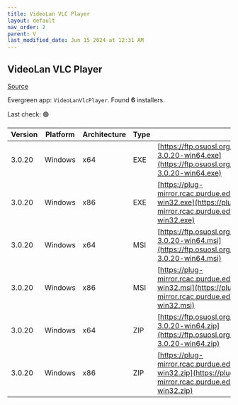 ```yaml
---
title: VideoLan VLC Player 
layout: default
nav_order: 2
parent: V
last_modified_date: Jun 15 2024 at 12:31 AM
---
```


## VideoLan VLC Player 

[Source](https://www.videolan.org/vlc/)

Evergreen app: `VideoLanVlcPlayer`. Found **6** installers.

Last check: 🟢

| Version | Platform | Architecture | Type | URI                                                                                                                                                            |
| ------- | -------- | ------------ | ---- | -------------------------------------------------------------------------------------------------------------------------------------------------------------- |
| 3.0.20  | Windows  | x64          | EXE  | [https://ftp.osuosl.org/pub/videolan/vlc/3.0.20/win64/vlc-3.0.20-win64.exe](https://ftp.osuosl.org/pub/videolan/vlc/3.0.20/win64/vlc-3.0.20-win64.exe)         |
| 3.0.20  | Windows  | x86          | EXE  | [https://plug-mirror.rcac.purdue.edu/vlc/vlc/3.0.20/win32/vlc-3.0.20-win32.exe](https://plug-mirror.rcac.purdue.edu/vlc/vlc/3.0.20/win32/vlc-3.0.20-win32.exe) |
| 3.0.20  | Windows  | x64          | MSI  | [https://ftp.osuosl.org/pub/videolan/vlc/3.0.20/win64/vlc-3.0.20-win64.msi](https://ftp.osuosl.org/pub/videolan/vlc/3.0.20/win64/vlc-3.0.20-win64.msi)         |
| 3.0.20  | Windows  | x86          | MSI  | [https://plug-mirror.rcac.purdue.edu/vlc/vlc/3.0.20/win32/vlc-3.0.20-win32.msi](https://plug-mirror.rcac.purdue.edu/vlc/vlc/3.0.20/win32/vlc-3.0.20-win32.msi) |
| 3.0.20  | Windows  | x64          | ZIP  | [https://ftp.osuosl.org/pub/videolan/vlc/3.0.20/win64/vlc-3.0.20-win64.zip](https://ftp.osuosl.org/pub/videolan/vlc/3.0.20/win64/vlc-3.0.20-win64.zip)         |
| 3.0.20  | Windows  | x86          | ZIP  | [https://plug-mirror.rcac.purdue.edu/vlc/vlc/3.0.20/win32/vlc-3.0.20-win32.zip](https://plug-mirror.rcac.purdue.edu/vlc/vlc/3.0.20/win32/vlc-3.0.20-win32.zip) |

